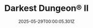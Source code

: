 ---
title: "Darkest Dungeon® II"
id: 1940340
date: 2025-05-29T00:00:05.301Z
link: games/steam/recent/darkest-dungeon-ii
image: http://media.steampowered.com/steamcommunity/public/images/apps/1940340/ec502cc4a786955cf7032b70351cf36c4b06114c.jpg
playtime_2weeks: 47
playtime_forever: 47
playtime_windows_forever: 0
playtime_mac_forever: 0
playtime_linux_forever: 47
playtime_deck_forever: 47
---